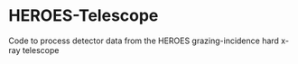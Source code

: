 HEROES-Telescope
================

Code to process detector data from the HEROES grazing-incidence hard x-ray telescope
